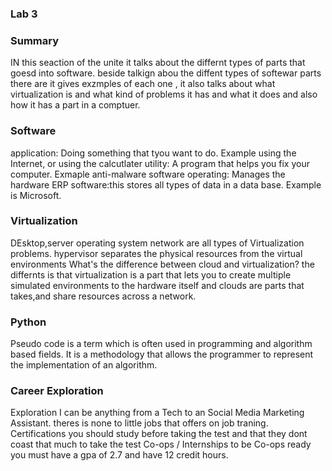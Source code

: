 ### Lab 3

### Summary 
IN this seaction of the unite it talks about the differnt types of parts that goesd into software. beside talkign abou the diffent types of softewar parts there are it gives exzmples of each one , it also talks about what virtualization is  and what kind of problems it has and what it does and also how it has a part in a comptuer.

### Software
application: Doing something that tyou want to do. Example using the Internet, or using the calcutlater
utility: A program that helps you fix your computer. Exmaple anti-malware software
operating: Manages the hardware 
ERP software:this stores all types of data in a data base. Example is Microsoft.

### Virtualization
DEsktop,server operating system network are all types of Virtualization problems.
hypervisor separates the physical resources from the virtual environments
What's the difference between cloud and virtualization?
the differnts is that virtualization is a part that lets  you to create multiple simulated environments to the hardware itself and clouds are parts  that takes,and share resources across a network.

### Python 
Pseudo code is a term which is often used in programming and algorithm based fields. It is a methodology that allows the programmer to represent the implementation of an algorithm.


### Career Exploration
Exploration I can be anything from a Tech to an Social Media Marketing Assistant.
theres is none to little jobs that offers on job traning.
Certifications you should study before taking the test and that they dont coast that much to take the test
Co-ops / Internships to be Co-ops ready you must have a gpa of 2.7 and have 12 credit hours.
